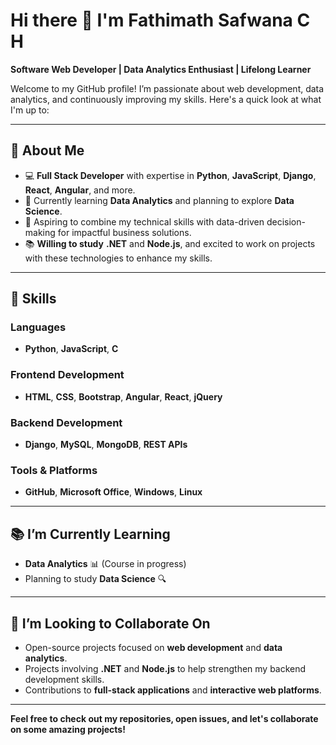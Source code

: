 # Hi there 👋 I'm **Fathimath Safwana C H**

**Software Web Developer | Data Analytics Enthusiast | Lifelong Learner**

Welcome to my GitHub profile! I’m passionate about web development, data analytics, and continuously improving my skills. Here's a quick look at what I'm up to:

---

## 🚀 **About Me**

- 💻 **Full Stack Developer** with expertise in **Python**, **JavaScript**, **Django**, **React**, **Angular**, and more.
- 🌱 Currently learning **Data Analytics** and planning to explore **Data Science**.
- 🎯 Aspiring to combine my technical skills with data-driven decision-making for impactful business solutions.
- 📚 **Willing to study** **.NET** and **Node.js**, and excited to work on projects with these technologies to enhance my skills.

---

## 🔧 **Skills**

### **Languages**  
- **Python**, **JavaScript**, **C**

### **Frontend Development**  
- **HTML**, **CSS**, **Bootstrap**, **Angular**, **React**, **jQuery**

### **Backend Development**  
- **Django**, **MySQL**, **MongoDB**, **REST APIs**

### **Tools & Platforms**  
- **GitHub**, **Microsoft Office**, **Windows**, **Linux**

---

## 📚 **I’m Currently Learning**

- **Data Analytics** 📊 (Course in progress)
- Planning to study **Data Science** 🔍

---

## 👯 **I’m Looking to Collaborate On**

- Open-source projects focused on **web development** and **data analytics**.
- Projects involving **.NET** and **Node.js** to help strengthen my backend development skills.
- Contributions to **full-stack applications** and **interactive web platforms**.

---

**Feel free to check out my repositories, open issues, and let's collaborate on some amazing projects!**
